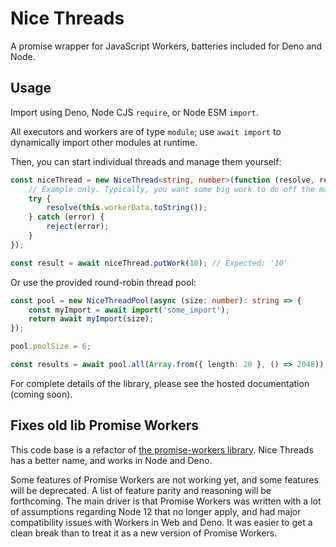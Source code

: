 # Nice Threads

A promise wrapper for JavaScript Workers, batteries included for Deno and Node.

## Usage

Import using Deno, Node CJS `require`, or Node ESM `import`.

All executors and workers are of type `module`; use `await import` to dynamically import other modules at runtime.

Then, you can start individual threads and manage them yourself:

```TypeScript
const niceThread = new NiceThread<string, number>(function (resolve, reject) {
	// Example only. Typically, you want some big work to do off the main thread.
	try {
		resolve(this.workerData.toString());
	} catch (error) {
		reject(error);
	}
});

const result = await niceThread.putWork(10); // Expected: '10'
```

Or use the provided round-robin thread pool:

```TypeScript
const pool = new NiceThreadPool(async (size: number): string => {
	const myImport = await import('some_import');
	return await myImport(size);
});

pool.poolSize = 6;

const results = await pool.all(Array.from({ length: 20 }, () => 2048));
```

For complete details of the library, please see the hosted documentation (coming soon).

## Fixes old lib Promise Workers

This code base is a refactor of [the promise-workers library](https://github.com/aaronhuggins/promise-workers). Nice
Threads has a better name, and works in Node and Deno.

Some features of Promise Workers are not working yet, and some features will be deprecated. A list of feature parity and
reasoning will be forthcoming. The main driver is that Promise Workers was written with a lot of assumptions regarding
Node 12 that no longer apply, and had major compatibility issues with Workers in Web and Deno. It was easier to get a
clean break than to treat it as a new version of Promise Workers.

